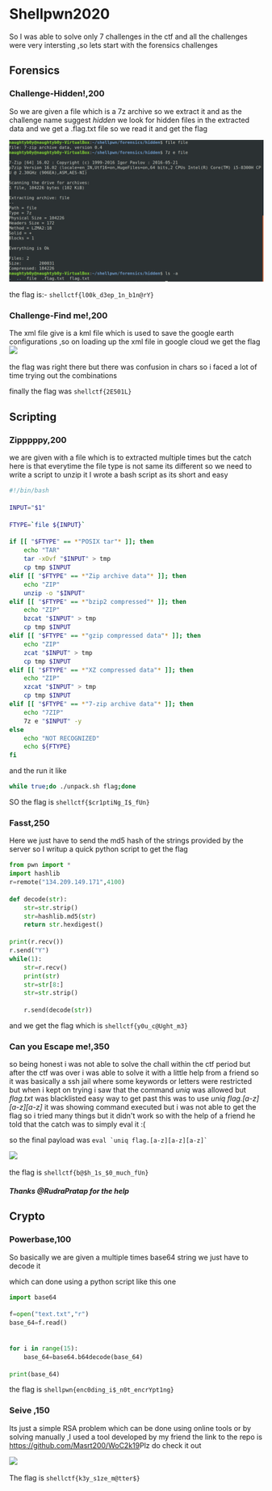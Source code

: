 #                            Shellpwn2020


So I was able to solve only 7 challenges in the ctf and all the challenges were very intersting ,so lets start with the forensics challenges


## Forensics
### Challenge-Hidden!,200 

So we are given a file which is a 7z archive so we extract it and as the challenge name suggest *hidden* we look for hidden files in the extracted data and we get a .flag.txt file so we read it and get the flag

![](img/shellpwn/1.png)

the flag is:-
```shellctf{l00k_d3ep_1n_b1n@rY} ```


### Challenge-Find me!,200

The xml file give is a kml file which is used to save the google earth configurations ,so on loading up the xml file in google cloud we get the flag
![](img/shellpwn/2.png)

the flag was right there but there was confusion in chars so i faced a lot of time trying out the combinations 

finally the flag was
```shellctf{2E501L} ```

## Scripting

### Zipppppy,200
we are given with a file which is to extracted multiple times but the catch here is that everytime the file type is not same its different so we need to write a script to unzip it 
I wrote a bash script as its short and easy
```bash
#!/bin/bash

INPUT="$1"

FTYPE=`file ${INPUT}`

if [[ "$FTYPE" == *"POSIX tar"* ]]; then
    echo "TAR"
    tar -xOvf "$INPUT" > tmp
    cp tmp $INPUT
elif [[ "$FTYPE" == *"Zip archive data"* ]]; then
    echo "ZIP"
    unzip -o "$INPUT"
elif [[ "$FTYPE" == *"bzip2 compressed"* ]]; then
    echo "ZIP"
    bzcat "$INPUT" > tmp
    cp tmp $INPUT
elif [[ "$FTYPE" == *"gzip compressed data"* ]]; then
    echo "ZIP"
    zcat "$INPUT" > tmp
    cp tmp $INPUT
elif [[ "$FTYPE" == *"XZ compressed data"* ]]; then
    echo "ZIP"
    xzcat "$INPUT" > tmp
    cp tmp $INPUT
elif [[ "$FTYPE" == *"7-zip archive data"* ]]; then
    echo "7ZIP"
    7z e "$INPUT" -y 
else
    echo "NOT RECOGNIZED"
    echo ${FTYPE}
fi
```
and the run it like 

```bash
while true;do ./unpack.sh flag;done
```
SO the flag is 
```shellctf{$cr1ptiNg_I$_fUn} ```

### Fasst,250

Here we just have to send the md5 hash of the strings provided by the server so I writup a quick python script to get the flag 

```python 
from pwn import *
import hashlib
r=remote("134.209.149.171",4100)

def decode(str):
	str=str.strip()
	str=hashlib.md5(str)
	return str.hexdigest()

print(r.recv())
r.send("Y")
while(1):		
	str=r.recv()
	print(str)
	str=str[8:]
	str=str.strip()

	r.send(decode(str))

```

and we get the flag which is 
```shellctf{y0u_c@Ught_m3} ```


### Can you Escape me!,350

so being honest i was not able to solve the chall within the ctf period but after the ctf was over i was able to solve it with a little help from a friend so it was basically a ssh jail where some keywords or letters were restricted but when i kept on trying i saw that the command *uniq* was allowed but *flag.txt* was blacklisted 
easy way to get past this was to use *uniq flag.[a-z][a-z][a-z]*
it was showing command executed but i was not able to get the flag so i tried many things but it didn't work so with the help of a friend he told that the catch was to simply eval it :(

so the final payload was
``` eval `uniq flag.[a-z][a-z][a-z]` ```

![](img/shellpwn/3.png)

the flag is 
```shellctf{b@$h_1s_$0_much_fUn} ```

##### Thanks @RudraPratap for the help

## Crypto 

### Powerbase,100

So basically we are given a multiple times base64 string we just have to decode it 

which can done using a python script like this one
```python
import base64

f=open("text.txt","r")
base_64=f.read()


for i in range(15):
	base_64=base64.b64decode(base_64)

print(base_64)
```

the flag is 
```shellpwn{enc0ding_i$_n0t_encrYpt1ng} ```


### Seive ,150

Its just a simple RSA problem which can be done using online tools or by solving manually ,I used a tool developed by my friend 
the link to the repo is <https://github.com/Masrt200/WoC2k19>Plz do check it out 

![](img/shellpwn/4.png)

The flag is 
```shellctf{k3y_s1ze_m@tter$} ```